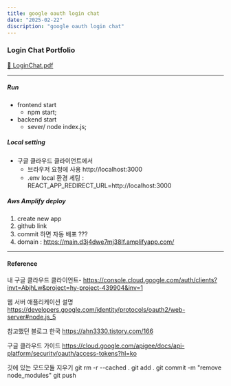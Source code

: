 ```yaml
---
title: google oauth login chat
date: "2025-02-22"
discription: "google oauth login chat"
---
```


### Login Chat Portfolio

<a href="./Login Chat.pdf">📄 LoginChat.pdf</a>

---

##### Run

- frontend start
  - npm start;
- backend start
  - sever/ node index.js;

##### Local setting

- 구글 클라우드 클라이언트에서
  - 브라우저 요청에 사용 http://localhost:3000
  - .env local 환경 세팅 : REACT_APP_REDIRECT_URL=http://localhost:3000

##### Aws Amplify deploy

1. create new app
2. github link
3. commit 하면 자동 배포 ???
4. domain : https://main.d3j4dwe7mj38lf.amplifyapp.com/

---

#### Reference

내 구글 클라우드 클라이언트- https://console.cloud.google.com/auth/clients?invt=AbjhLw&project=hy-project-439904&inv=1

웹 서버 애플리케이션 설명
https://developers.google.com/identity/protocols/oauth2/web-server#node.js_5

참고했던 블로그 한국
https://ahn3330.tistory.com/166

구글 클라우드 가이드
https://cloud.google.com/apigee/docs/api-platform/security/oauth/access-tokens?hl=ko

깃에 있는 모드모듈 지우기
git rm -r --cached .
git add .
git commit -m "remove node_modules"
git push

